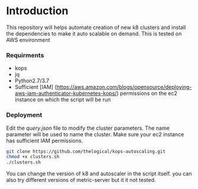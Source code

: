 # Introduction

This repository will helps automate creation of new k8 clusters and install the dependencies to make it auto scalable on demand. This is tested on AWS environment

### Requirments

* kops
* jq
* Python2.7/3.7
* Sufficient [IAM] (https://aws.amazon.com/blogs/opensource/deploying-aws-iam-authenticator-kubernetes-kops/) permissions on the ec2 instance on which the script will be run


### Deployment

Edit the *query.json* file to modify the cluster parameters.
The name parameter will be used to name the cluster.
Make sure your ec2 instance has sufficient IAM permissions.

```bash
git clone https://github.com/thelogical/kops-autoscaling.git
chmod +x clusters.sh
./clusters.sh
```

You can change the version of k8 and autoscaler in the script itself.
you can also try different versions of metric-server but it it not tested.

